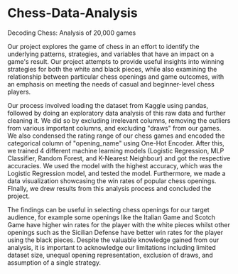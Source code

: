 # Chess-Data-Analysis
Decoding Chess: Analysis of 20,000 games

Our project explores the game of chess in an effort to identify the underlying patterns, strategies, and variables that have an impact on a game's result. Our project attempts to provide useful insights into winning strategies for both the white and black pieces, while also examining the relationship between particular chess openings and game outcomes, with an emphasis on meeting the needs of casual and beginner-level chess players.

Our process involved loading the dataset from Kaggle using pandas, followed by doing an exploratory data analysis of this raw data and further cleaning it. We did so by excluding irrelevant columns, removing the outliers from various important columns, and excluding "draws" from our games. We also condensed the rating range of our chess games and encoded the categorical column of "opening_name" using One-Hot Encoder. After this, we trained 4 different machine learning models (Logistic Regression, MLP Classifier, Random Forest, and K-Nearest Neighbour) and got the respective accuracies. We used the model with the highest accuracy, which was the Logistic Regression model, and tested the model. Furthermore, we made a data visualization showcasing the win rates of popular chess openings. FInally, we drew results from this analysis process and concluded the project. 

The findings can be useful in selecting chess openings for our target audience, for example some openings like the Italian Game and Scotch Game have higher win rates for the player with the white pieces whilst other openings such as the Sicilian Defense have better win rates for the player using the black pieces. Despite the valuable knowledge gained from our analysis, it is important to acknowledge our limitations including limited dataset size, unequal opening representation, exclusion of draws, and assumption of a single strategy.
